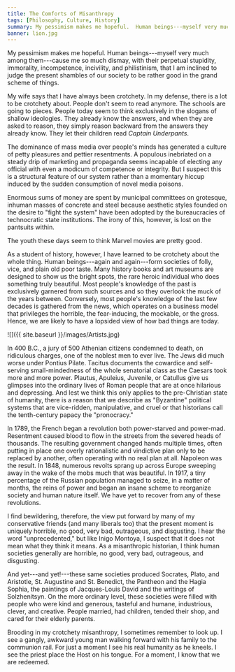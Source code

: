 ```yaml
---
title: The Comforts of Misanthropy
tags: [Philosophy, Culture, History]
summary: My pessimism makes me hopeful.  Human beings---myself very much among them---cause me so much dismay, with their perpetual stupidity, immorality, incompetence, incivility, and philistinism, that I am inclined to judge the present shambles of our society to be rather good in the grand scheme of things.
banner: lion.jpg
---
```



My pessimism makes me hopeful.  Human beings---myself very much among them---cause me so much dismay, with their perpetual stupidity, immorality, incompetence, incivility, and philistinism, that I am inclined to judge the present shambles of our society to be rather good in the grand scheme of things.

My wife says that I have always been crotchety.  In my defense, there is a lot to be crotchety about.  People don't seem to read anymore.  The schools are going to pieces.  People today seem to think exclusively in the slogans of shallow ideologies.  They already know the answers, and when they are asked to reason, they simply reason backward from the answers they already know.  They let their children read *Captain Underpants*.<!--more-->

The dominance of mass media over people's minds has generated a culture of petty pleasures and pettier resentments.  A populous inebriated on a steady drip of marketing and propaganda seems incapable of electing any official with even a modicum of competence or integrity.  But I suspect this is a structural feature of our system rather than a momentary hiccup induced by the sudden consumption of novel media poisons.

Enormous sums of money are spent by municipal committees on grotesque, inhuman masses of concrete and steel because aesthetic styles founded on the desire to "fight the system" have been adopted by the bureaucracies of technocratic state institutions.  The irony of this, however, is lost on the pantsuits within.

The youth these days seem to think Marvel movies are pretty good.

As a student of history, however, I have learned to be crotchety about the whole thing.  Human beings---again and again---form societies of folly, vice, and plain old poor taste.  Many history books and art museums are designed to show us the bright spots, the rare heroic individual who does something truly beautiful.  Most people's knowledge of the past is exclusively garnered from such sources and so they overlook the muck of the years between.  Conversely, most people's knowledge of the last few decades is gathered from the news, which operates on a business model that privileges the horrible, the fear-inducing, the mockable, or the gross.  Hence, we are likely to have a lopsided view of how bad things are today.

![]({{ site.baseurl }}/images/Artists.jpg)

In 400 B.C., a jury of 500 Athenian citizens condemned to death, on ridiculous charges, one of the noblest men to ever live.  The Jews did much worse under Pontius Pilate.  Tacitus documents the cowardice and self-serving small-mindedness of the whole senatorial class as the Caesars took more and more power.  Plautus, Apuleius, Juvenile, or Catullus give us glimpses into the ordinary lives of Roman people that are at once hilarious and depressing.  And lest we think this only applies to the pre-Christian state of humanity, there is a reason that we describe as "Byzantine" political systems that are vice-ridden, manipulative, and cruel or that historians call the tenth-century papacy the "pronocracy."

In 1789, the French began a revolution both power-starved and power-mad.  Resentment caused blood to flow in the streets from the severed heads of thousands.  The resulting government changed hands multiple times, often putting in place one overly rationalistic and vindictive plan only to be replaced by another, often operating with no real plan at all.  Napoleon was the result.  In 1848, numerous revolts sprang up across Europe sweeping away in the wake of the mobs much that was beautiful.  In 1917, a tiny percentage of the Russian population managed to seize, in a matter of months, the reins of power and began an insane scheme to reorganize society and human nature itself.  We have yet to recover from any of these revolutions.

I find bewildering, therefore, the view put forward by many of my conservative friends (and many liberals too) that the present moment is uniquely horrible, no good, very bad, outrageous, and disgusting.  I hear the word "unprecedented," but like Inigo Montoya, I suspect that it does not mean what they think it means.  As a misanthropic historian, I think human societies generally are horrible, no good, very bad, outrageous, and disgusting.

And yet---and yet!---these same societies produced Socrates, Plato, and Aristotle, St. Augustine and St. Benedict, the Pantheon and the Hagia Sophia, the paintings of Jacques-Louis David and the writings of Solzhenitsyn.  On the more ordinary level, these societies were filled with people who were kind and generous, tasteful and humane, industrious, clever, and creative.  People married, had children, tended their shop, and cared for their elderly parents.

Brooding in my crotchety misanthropy, I sometimes remember to look up.  I see a gangly, awkward young man walking forward with his family to the communion rail.  For just a moment I see his real humanity as he kneels.  I see the priest place the Host on his tongue.  For a moment, I know that we are redeemed.
